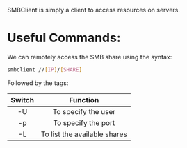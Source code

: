 SMBClient is simply a client to access resources on servers.

# Useful Commands:

We can remotely access the SMB share using the syntax:

```bash
smbclient //[IP]/[SHARE]
```

Followed by the tags:

| **Switch** |         **Function**         |
| :--------: | :--------------------------: |
|     -U     |     To specify the user      |
|     -p     |     To specify the port      |
|     -L     | To list the available shares |
